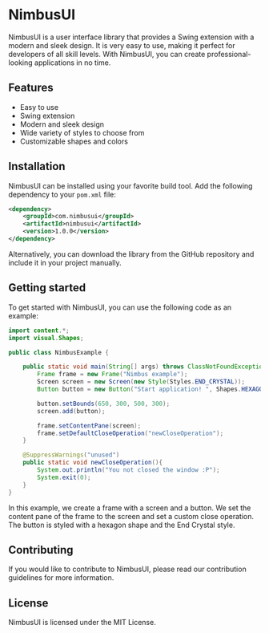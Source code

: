 # NimbusUI

NimbusUI is a user interface library that provides a Swing extension with a modern and sleek design. It is very easy to use, making it perfect for developers of all skill levels. With NimbusUI, you can create professional-looking applications in no time.

## Features

- Easy to use
- Swing extension
- Modern and sleek design
- Wide variety of styles to choose from
- Customizable shapes and colors

## Installation

NimbusUI can be installed using your favorite build tool. Add the following dependency to your `pom.xml` file:

```xml
<dependency>
    <groupId>com.nimbusui</groupId>
    <artifactId>nimbusui</artifactId>
    <version>1.0.0</version>
</dependency>
```
Alternatively, you can download the library from the GitHub repository and include it in your project manually.

## Getting started
To get started with NimbusUI, you can use the following code as an example:

```java
import content.*;
import visual.Shapes;

public class NimbusExample {

    public static void main(String[] args) throws ClassNotFoundException, NoSuchMethodException {
        Frame frame = new Frame("Nimbus example");
        Screen screen = new Screen(new Style(Styles.END_CRYSTAL));
        Button button = new Button("Start application! ", Shapes.HEXAGON);

        button.setBounds(650, 300, 500, 300);
        screen.add(button);

        frame.setContentPane(screen);
        frame.setDefaultCloseOperation("newCloseOperation");
    }

    @SuppressWarnings("unused")
    public static void newCloseOperation(){
        System.out.println("You not closed the window :P");
        System.exit(0);
    }
}
```
In this example, we create a frame with a screen and a button. We set the content pane of the frame to the screen and set a custom close operation. The button is styled with a hexagon shape and the End Crystal style.

## Contributing
If you would like to contribute to NimbusUI, please read our contribution guidelines for more information.

## License
NimbusUI is licensed under the MIT License.
